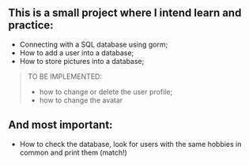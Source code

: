 ## This is a small project where I intend learn and practice:
* Connecting with a SQL database using gorm;
* How to add a user into a database;
* How to store pictures into a database;

> TO BE IMPLEMENTED:
>* how to change or delete the user profile;
>* how to change the avatar

## And most important:
* How to check the database, look for users with the same hobbies in common and print them (match!)